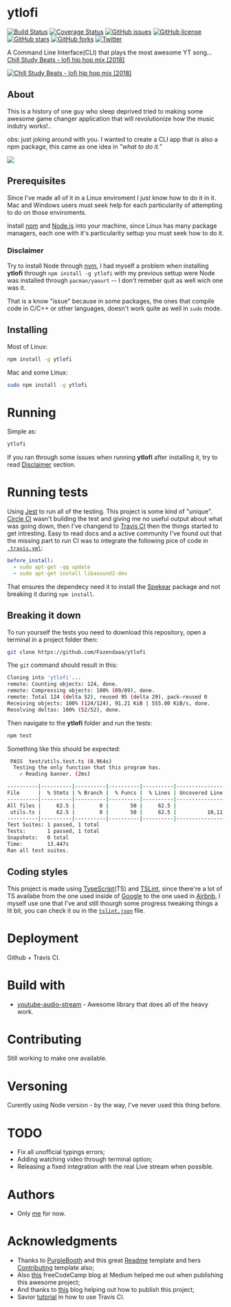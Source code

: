 # ytlofi
[![Build Status](https://travis-ci.org/Fazendaaa/ytlofi.svg?branch=master)](https://travis-ci.org/Fazendaaa/ytlofi)
[![Coverage Status](https://coveralls.io/repos/github/Fazendaaa/ytlofi/badge.svg?branch=master)](https://coveralls.io/github/Fazendaaa/ytlofi?branch=master)
[![GitHub issues](https://img.shields.io/github/issues/Fazendaaa/ytlofi.svg?style=flat-square)](https://github.com/Fazendaaa/ytlofi/issues)
[![GitHub license](https://img.shields.io/github/license/Fazendaaa/ytlofi.svg?style=flat-square)](https://github.com/Fazendaaa/ytlofi/blob/master/LICENSE)
[![GitHub stars](https://img.shields.io/github/stars/Fazendaaa/ytlofi.svg?style=flat-square)](https://github.com/Fazendaaa/ytlofi/stargazers)
[![GitHub forks](https://img.shields.io/github/forks/Fazendaaa/ytlofi.svg?style=flat-square)](https://github.com/Fazendaaa/ytlofi/network)
[![Twitter](https://img.shields.io/twitter/url/https/github.com/Fazendaaa/ytlofi.svg?style=flat-square)](https://twitter.com/intent/tweet?text=Wow:&url=https%3A%2F%2Fgithub.com%2FFazendaaa%2Fytlofi)

A Command Line Interface(CLI) that plays the most awesome YT song... [Chill Study Beats - lofi hip hop mix [2018]](https://youtu.be/-FlxM_0S2lA)

[![Chill Study Beats - lofi hip hop mix [2018]](https://img.youtube.com/vi/-FlxM_0S2lA/0.jpg)](https://youtu.be/-FlxM_0S2lA)
## About
This is a history of one guy who sleep deprived tried to making some awesome game changer application that will revolutionize how the music indutry works!..

obs: just joking around with you. I wanted to create a CLI app that is also a npm package, this came as one idea in _"what to do it."_

[![](https://media.giphy.com/media/npCGl3hwSTOESwaveL/giphy.gif)](https://www.npmjs.com/package/ytlofi)
## Prerequisites
Since I've made all of it in a Linux enviroment I just know how to do it in it. Mac and Windows users must seek help for each particularity of attempting to do on those enviroments.

Install [npm](https://www.npmjs.com/) and [Node.js](https://nodejs.org/en/) into your machine, since Linux has many package managers, each one with it's particularity settup you must seek how to do it.

### Disclaimer
Try to install Node through [nvm](https://github.com/creationix/nvm), I had myself a problem when installing **ytlofi** through ```npm install -g ytlofi``` with my previous settup were Node was installed through ```pacman/yaourt``` -- I don't remeber quit as well wich one was it.

That is a know "issue" because in some packages, the ones that compile code in C/C++ or other languages, doesn't work quite as well in ```sudo``` mode.
## Installing
Most of Linux:
```bash
npm install -g ytlofi
```
Mac and some Linux:
```bash
sudo npm install -g ytlofi
```
# Running
Simple as:
```bash
ytlofi
```
If you ran through some issues when running **ytlofi** after installing it, try to read [Disclaimer](https://github.com/Fazendaaa/ytlofi#disclaimer) section.
# Running tests
Using [Jest](https://facebook.github.io/jest/) to run all of the testing. This project is some kind of "unique". [Circle CI](http://circleci.com/) wasn't building the test and giving me no useful output about what was going down, then I've changend to [Travis CI](http://travis-ci.org/) then the things started to get intresting. Easy to read docs and a active community I've found out that the missing part to run CI was to integrate the following pice of code in [```.travis.yml```](https://github.com/Fazendaaa/ytlofi/blob/master/.travis.yml):
```yml
before_install:
  - sudo apt-get -qq update
  - sudo apt-get install libasound2-dev
```
That ensures the dependecy need it to install the [Spekear](https://www.npmjs.com/package/speaker) package and not breaking it during ```npm install```.
## Breaking it down
To run yourself the tests you need to download this repository, open a terminal in a project folder then:
```bash
git clone https://github.com/Fazendaaa/ytlofi
```
The ```git``` command should result in this:
```bash
Cloning into 'ytlofi'...
remote: Counting objects: 124, done.
remote: Compressing objects: 100% (89/89), done.
remote: Total 124 (delta 52), reused 95 (delta 29), pack-reused 0
Receiving objects: 100% (124/124), 91.21 KiB | 555.00 KiB/s, done.
Resolving deltas: 100% (52/52), done.
```
Then navigate to the **ytlofi** folder and run the tests:
```bash
npm test
```
Something like this should be expected:
```bash
 PASS  test/utils.test.ts (8.964s)
  Testing the only function that this program has.
    ✓ Reading banner. (2ms)

----------|----------|----------|----------|----------|-------------------|
File      |  % Stmts | % Branch |  % Funcs |  % Lines | Uncovered Line #s |
----------|----------|----------|----------|----------|-------------------|
All files |     62.5 |        0 |       50 |     62.5 |                   |
 utils.ts |     62.5 |        0 |       50 |     62.5 |          10,11,13 |
----------|----------|----------|----------|----------|-------------------|
Test Suites: 1 passed, 1 total
Tests:       1 passed, 1 total
Snapshots:   0 total
Time:        13.447s
Ran all test suites.
```
## Coding styles
This project is made using [TypeScript]()(TS) and [TSLint](https://palantir.github.io/tslint/), since there're a lot of TS availabe from the one used inside of [Google](https://github.com/google/ts-style) to the one used in [Airbnb](https://www.npmjs.com/package/tslint-config-airbnb), I myself use one that I've and still thourgh some progress tweaking things a lit bit, you can check it ou in the [```tslint.json```](https://github.com/Fazendaaa/ytlofi/blob/master/tslint.json) file.
# Deployment
Github + Travis CI.
# Build with
* [youtube-audio-stream](https://github.com/JamesKyburz/youtube-audio-stream) - Awesome library that does all of the heavy work.
# Contributing
Still working to make one available.
# Versoning
Curently using Node version - by the way, I've never used this thing before.
# TODO
* Fix all unofficial typings errors;
* Adding watching video through terminal option;
* Releasing a fixed integration with the real Live stream when possible.
# Authors
* Only [me](https://github.com/Fazendaaa) for now.
# Acknowledgments
* Thanks to [PurpleBooth](https://gist.github.com/PurpleBooth) and this great [Readme](https://gist.github.com/PurpleBooth/109311bb0361f32d87a2) template and hers [Contributing](https://gist.github.com/PurpleBooth/b24679402957c63ec426) template also;
* Also [this](https://medium.freecodecamp.org/writing-command-line-applications-in-nodejs-2cf8327eee2) freeCodeCamp blog at Medium helped me out when publishing this awesome project;
* And thanks to [this](https://javascriptplayground.com/node-command-line-tool/) blog helping out how to publish this project;
* Savior [tutorial](https://github.com/dwyl/learn-travis) in how to use Travis CI.
